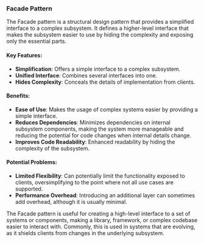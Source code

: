 ### Facade Pattern

The Facade pattern is a structural design pattern that provides a simplified interface to a complex subsystem. It defines a higher-level interface that makes the subsystem easier to use by hiding the complexity and exposing only the essential parts.

#### Key Features:
- **Simplification**: Offers a simple interface to a complex subsystem.
- **Unified Interface**: Combines several interfaces into one.
- **Hides Complexity**: Conceals the details of implementation from clients.

#### Benefits:
- **Ease of Use**: Makes the usage of complex systems easier by providing a simple interface.
- **Reduces Dependencies**: Minimizes dependencies on internal subsystem components, making the system more manageable and reducing the potential for code changes when internal details change.
- **Improves Code Readability**: Enhanced readability by hiding the complexity of the subsystem.

#### Potential Problems:
- **Limited Flexibility**: Can potentially limit the functionality exposed to clients, oversimplifying to the point where not all use cases are supported.
- **Performance Overhead**: Introducing an additional layer can sometimes add overhead, although it is usually minimal.

The Facade pattern is useful for creating a high-level interface to a set of systems or components, making a library, framework, or complex codebase easier to interact with. Commonly, this is used in systems that are evolving, as it shields clients from changes in the underlying subsystem.